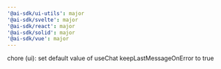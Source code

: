 ```yaml
---
'@ai-sdk/ui-utils': major
'@ai-sdk/svelte': major
'@ai-sdk/react': major
'@ai-sdk/solid': major
'@ai-sdk/vue': major
---
```


chore (ui): set default value of useChat keepLastMessageOnError to true
